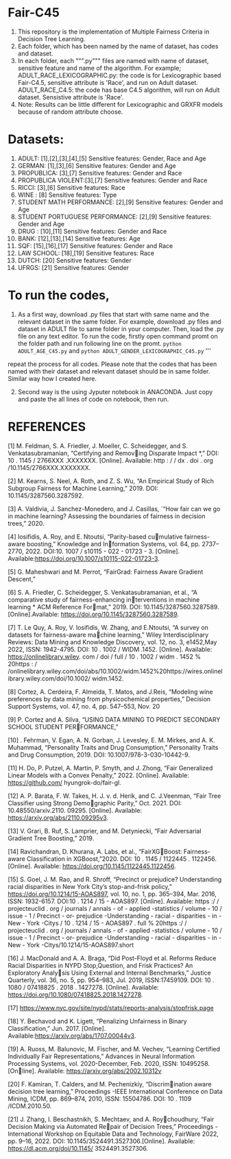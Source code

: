# Fair-C45
1. This repository is the implementation of Multiple Fairness Criteria in Decision Tree Learning.
2. Each folder, which has been named by the name of dataset, has codes and dataset.
3. In each folder, each """.py""" files are named with name of dataset, sensitive feature and name of the algorithm.
   For example;
ADULT_RACE_LEXICOGRAPHIC.py: the code is for Lexicographic based Fair-C4.5, sensitive attribute is 'Race', and run on Adult dataset.
ADULT_RACE_C4.5: the code has base C4.5 algorithm, will run on Adult dataset. Sensistive attribute is 'Race'.
5. Note: Results can be little different for Lexicographic and GRXFR models because of random attribute choose.

# Datasets:
1. ADULT: [1],[2],[3],[4],[5]
   Sensitive features: Gender, Race and Age
2. GERMAN: [1],[3],[6]
   Sensitive features: Gender and Age
3. PROPUBLICA: [3],[7]
   Sensitive features: Gender and Race
4. PROPUBLICA VIOLENT:[3],[7]
   Sensitive features: Gender and Race
5. RICCI: [3],[6]
   Sensitive features: Race
6. WINE : [8]
   Sensitive features: Type
7. STUDENT MATH PERFORMANCE: [2],[9]
   Sensitive features: Gender and Age
8. STUDENT PORTUGUESE PERFORMANCE: [2],[9]
   Sensitive features: Gender and Age
9. DRUG : [10],[11]
    Sensitive features: Gender and Race
10. BANK: [12],[13],[14]
    Sensitive features: Age
11. SQF: [15],[16],[17]
    Sensitive features: Gender and Race
12. LAW SCHOOL: [18],[19]
    Sensitive features: Race
13. DUTCH: [20]
    Sensitive features: Gender
14. UFRGS: [21]
    Sensitive features: Gender

# To run the codes, 
1. As a first way, download .py files that start with same name and the relevant dataset in the same folder. For example, download .py files and dataset in ADULT file to same folder in your computer. Then, load the .py file on any text editor. To run the code, firstly open command promt on the folder path and run following line on the promt.
```python ADULT_AGE_C45.py``` and ```python ADULT_GENDER_LEXICOGRAPHIC_C45.py```
'''

repeat the process for all codes. Please note that the codes that has been named with their dataset and relevant dataset should be in same folder. Similar way how I created here.

2. Second way is the using Jyputer notebook in ANACONDA. Just copy and paste the all lines of code on notebook, then run.

# REFERENCES
[1] M. Feldman, S. A. Friedler, J. Moeller, C. Scheidegger, and S. Venkatasubramanian, “Certifying and Removing Disparate Impact *,” DOI: 10 . 1145 / 2766XXX .XXXXXXX. [Online]. Available: http : / / dx . doi . org /10.1145/2766XXX.XXXXXXX.

[2] M. Kearns, S. Neel, A. Roth, and Z. S. Wu, “An Empirical Study of Rich Subgroup Fairness for Machine Learning,” 2019. DOI: 10.1145/3287560.3287592.

[3] A. Valdivia, J. Sanchez-Monedero, and J. Casillas, ´“How fair can we go in machine learning? Assessing the boundaries of fairness in decision trees,” 2020.

[4]  Iosifidis, A. Roy, and E. Ntoutsi, “Parity-based cumulative fairness-aware boosting,” Knowledge and Information Systems, vol. 64, pp. 2737–2770, 2022. DOI:10. 1007 / s10115 - 022 - 01723 - 3. [Online]. Available:https://doi.org/10.1007/s10115-022-01723-3.

[5] G. Maheshwari and M. Perrot, “FairGrad: Fairness Aware Gradient Descent,”

[6] S. A. Friedler, C. Scheidegger, S. Venkatasubramanian, et al., “A comparative study of fairness-enhancing interventions in machine learning * ACM Reference Format,” 2019. DOI: 10.1145/3287560.3287589. [Online].Available: https://doi.org/10.1145/3287560.3287589.

[7] T. Le Quy, A. Roy, V. Iosifidis, W. Zhang, and E.Ntoutsi, “A survey on datasets for fairness-aware machine learning,” Wiley Interdisciplinary Reviews: Data
Mining and Knowledge Discovery, vol. 12, no. 3, e1452,May 2022, ISSN: 1942-4795. DOI: 10 . 1002 / WIDM .1452. [Online]. Available: https://onlinelibrary.wiley.
com / doi / full / 10 . 1002 / widm . 1452 % 20https : / /onlinelibrary.wiley.com/doi/abs/10.1002/widm.1452%20https://wires.onlinelibrary.wiley.com/doi/10.1002/
widm.1452.

[8] Cortez, A. Cerdeira, F. Almeida, T. Matos, and J.Reis, “Modeling wine preferences by data mining from physicochemical properties,” Decision Support Systems,
vol. 47, no. 4, pp. 547–553, Nov. 20

[9] P. Cortez and A. Silva, “USING DATA MINING TO PREDICT SECONDARY SCHOOL STUDENT PERFORMANCE,”

[10] . Fehrman, V. Egan, A. N. Gorban, J. Levesley, E. M. Mirkes, and A. K. Muhammad, “Personality Traits and Drug Consumption,” Personality Traits and Drug
Consumption, 2019. DOI: 10.1007/978-3-030-10442-9.

[11] H. Do, P. Putzel, A. Martin, P. Smyth, and J. Zhong, “Fair Generalized Linear Models with a Convex Penalty,” 2022. [Online]. Available: https://github.com/
hyungrok-do/fair-gl.

[12] A. P. Barata, F. W. Takes, H. J. v. d. Herik, and C. J.Veenman, “Fair Tree Classifier using Strong Demographic Parity,” Oct. 2021. DOI: 10.48550/arxiv.2110.
09295. [Online]. Available: https://arxiv.org/abs/2110.09295v3.

[13] V. Grari, B. Ruf, S. Lamprier, and M. Detyniecki, “Fair Adversarial Gradient Tree Boosting,” 2019.

[14]  Ravichandran, D. Khurana, A. Labs, et al., “FairXGBoost: Fairness-aware Classification in XGBoost,”2020. DOI: 10 . 1145 / 1122445 . 1122456. [Online].
Available: https://doi.org/10.1145/1122445.1122456.

[15] S. Goel, J. M. Rao, and R. Shroff, “Precinct or prejudice? Understanding racial disparities in New York City’s stop-and-frisk policy,” https://doi.org/10.1214/15-AOAS897, vol. 10, no. 1, pp. 365–394, Mar. 2016, ISSN: 1932-6157. DOI:10 . 1214 / 15 - AOAS897. [Online]. Available: https :/ / projecteuclid . org / journals / annals - of - applied -statistics / volume - 10 / issue - 1 / Precinct - or- prejudice -Understanding - racial - disparities - in - New - York -Citys / 10 . 1214 / 15 - AOAS897 . full % 20https :/ / projecteuclid . org / journals / annals - of - applied -statistics / volume - 10 / issue - 1 / Precinct - or- prejudice -Understanding - racial - disparities - in - New - York -Citys/10.1214/15-AOAS897.short

[16] J. MacDonald and A. A. Braga, “Did Post-Floyd et al. Reforms Reduce Racial Disparities in NYPD Stop,Question, and Frisk Practices? An Exploratory Analysis Using External and Internal Benchmarks,” Justice Quarterly, vol. 36, no. 5, pp. 954–983, Jul. 2019, ISSN:17459109. DOI: 10 . 1080 / 07418825 . 2018 . 1427278.
[Online]. Available: https://doi.org/10.1080/07418825.2018.1427278.

[17] https://www.nyc.gov/site/nypd/stats/reports-analysis/stopfrisk.page

[18]  Y. Bechavod and K. Ligett, “Penalizing Unfairness in Binary Classification,” Jun. 2017. [Online]. Available:https://arxiv.org/abs/1707.00044v3.

[19] A. Ruoss, M. Balunovic, M. Fischer, and M. Vechev, “Learning Certified Individually Fair Representations,” Advances in Neural Information Processing Systems,
vol. 2020-December, Feb. 2020, ISSN: 10495258. [Online]. Available: https://arxiv.org/abs/2002.10312v

[20] F. Kamiran, T. Calders, and M. Pechenizkiy, “Discrimination aware decision tree learning,” Proceedings -IEEE International Conference on Data Mining, ICDM,
pp. 869–874, 2010, ISSN: 15504786. DOI: 10 . 1109 /ICDM.2010.50.

[21] J. Zhang, I. Beschastnikh, S. Mechtaev, and A. Roychoudhury, “Fair Decision Making via Automated Repair of Decision Trees,” Proceedings - International
Workshop on Equitable Data and Technology, FairWare 2022, pp. 9–16, 2022. DOI: 10.1145/3524491.3527306.[Online]. Available: https://dl.acm.org/doi/10.1145/
3524491.3527306.

